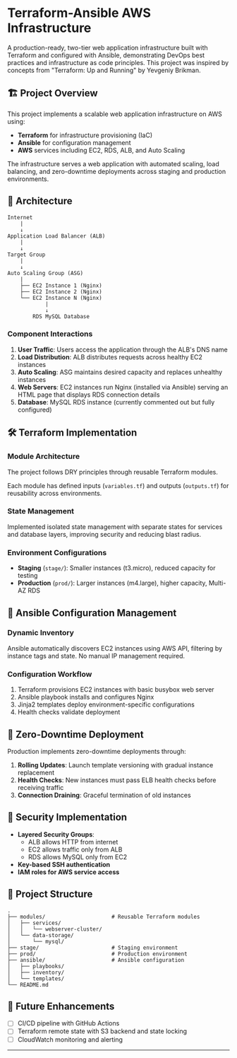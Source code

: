 # Terraform-Ansible AWS Infrastructure

A production-ready, two-tier web application infrastructure built with Terraform and configured with Ansible, demonstrating DevOps best practices and infrastructure as code principles. This project was inspired by concepts from "Terraform: Up and Running" by Yevgeniy Brikman.

## 🏗️ Project Overview

This project implements a scalable web application infrastructure on AWS using:
- **Terraform** for infrastructure provisioning (IaC)
- **Ansible** for configuration management
- **AWS** services including EC2, RDS, ALB, and Auto Scaling

The infrastructure serves a web application with automated scaling, load balancing, and zero-downtime deployments across staging and production environments.

## 📐 Architecture

```
Internet
    |
    ↓
Application Load Balancer (ALB)
    |
    ↓
Target Group
    |
    ↓
Auto Scaling Group (ASG)
    |
    ├── EC2 Instance 1 (Nginx)
    ├── EC2 Instance 2 (Nginx)
    └── EC2 Instance N (Nginx)
            |
            ↓
        RDS MySQL Database
```

### Component Interactions

1. **User Traffic**: Users access the application through the ALB's DNS name
2. **Load Distribution**: ALB distributes requests across healthy EC2 instances
3. **Auto Scaling**: ASG maintains desired capacity and replaces unhealthy instances
4. **Web Servers**: EC2 instances run Nginx (installed via Ansible) serving an HTML page that displays RDS connection details
5. **Database**: MySQL RDS instance (currently commented out but fully configured)

## 🛠️ Terraform Implementation

### Module Architecture

The project follows DRY principles through reusable Terraform modules.

Each module has defined inputs (`variables.tf`) and outputs (`outputs.tf`) for reusability across environments.

### State Management

Implemented isolated state management with separate states for services and database layers, improving security and reducing blast radius.

### Environment Configurations

- **Staging** (`stage/`): Smaller instances (t3.micro), reduced capacity for testing
- **Production** (`prod/`): Larger instances (m4.large), higher capacity, Multi-AZ RDS

## 🔧 Ansible Configuration Management

### Dynamic Inventory

Ansible automatically discovers EC2 instances using AWS API, filtering by instance tags and state. No manual IP management required.

### Configuration Workflow

1. Terraform provisions EC2 instances with basic busybox web server
2. Ansible playbook installs and configures Nginx
3. Jinja2 templates deploy environment-specific configurations
4. Health checks validate deployment

## 🚀 Zero-Downtime Deployment

Production implements zero-downtime deployments through:

1. **Rolling Updates**: Launch template versioning with gradual instance replacement
2. **Health Checks**: New instances must pass ELB health checks before receiving traffic
3. **Connection Draining**: Graceful termination of old instances

## 🔐 Security Implementation

- **Layered Security Groups**: 
  - ALB allows HTTP from internet
  - EC2 allows traffic only from ALB
  - RDS allows MySQL only from EC2
- **Key-based SSH authentication**
- **IAM roles for AWS service access**

## 📁 Project Structure

```
.
├── modules/                     # Reusable Terraform modules
│   ├── services/
│   │   └── webserver-cluster/
│   └── data-storage/
│       └── mysql/
├── stage/                       # Staging environment
├── prod/                        # Production environment
├── ansible/                     # Ansible configuration
│   ├── playbooks/
│   ├── inventory/
│   └── templates/
└── README.md
```

## 🔄 Future Enhancements

- [ ] CI/CD pipeline with GitHub Actions
- [ ] Terraform remote state with S3 backend and state locking
- [ ] CloudWatch monitoring and alerting

---